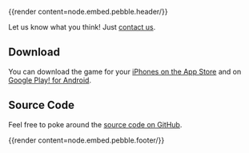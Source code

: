{{render content=node.embed.pebble.header/}}

Let us know what you think! Just [contact us](/pages/contact).

## Download

You can download the game for your [iPhones on the App Store](@renderContext.rootNode.config.game.storeUrlIOS) and on [Google Play! for Android](@renderContext.rootNode.config.game.storeUrlAndroid).

## Source Code

Feel free to poke around the [source code on GitHub](https://github.com/hpoul/finalyzer-game).

{{render content=node.embed.pebble.footer/}}
